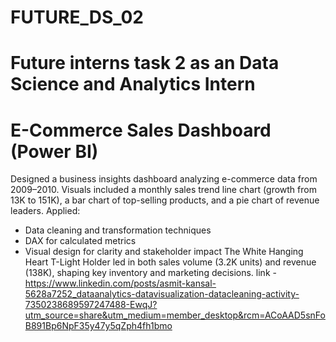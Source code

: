 # FUTURE_DS_02
# Future interns task 2 as an Data Science and Analytics Intern

# E-Commerce Sales Dashboard (Power BI)
Designed a business insights dashboard analyzing e-commerce data from 2009–2010. Visuals included a monthly sales trend line chart (growth from 13K to 151K), a bar chart of top-selling products, and a pie chart of revenue leaders.
Applied:
- Data cleaning and transformation techniques
- DAX for calculated metrics
- Visual design for clarity and stakeholder impact
The White Hanging Heart T-Light Holder led in both sales volume (3.2K units) and revenue (138K), shaping key inventory and marketing decisions.
link - https://www.linkedin.com/posts/asmit-kansal-5628a7252_dataanalytics-datavisualization-datacleaning-activity-7350238689597247488-EwqJ?utm_source=share&utm_medium=member_desktop&rcm=ACoAAD5snFoB891Bp6NpF35y47y5qZph4fh1bmo
